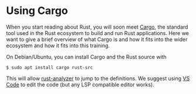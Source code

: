 # Using Cargo

When you start reading about Rust, you will soon meet [Cargo](https://doc.rust-lang.org/cargo/), the standard tool
used in the Rust ecosystem to build and run Rust applications. Here we want to
give a brief overview of what Cargo is and how it fits into the wider ecosystem
and how it fits into this training.

On Debian/Ubuntu, you can install Cargo and the Rust source with

```shell
$ sudo apt install cargo rust-src
```

This will allow [rust-analyzer][1] to jump to the definitions. We suggest using
[VS Code][2] to edit the code (but any LSP compatible editor works).

[1]: https://rust-analyzer.github.io/
[2]: https://code.visualstudio.com/
